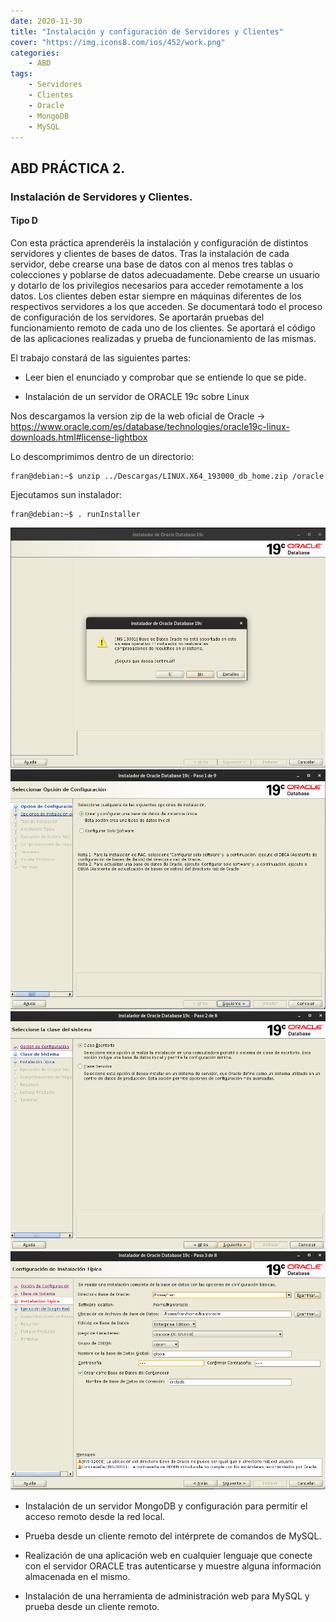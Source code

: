 ```yaml
---
date: 2020-11-30
title: "Instalación y configuración de Servidores y Clientes"
cover: "https://img.icons8.com/ios/452/work.png"
categories: 
    - ABD
tags:
    - Servidores
    - Clientes
    - Oracle
    - MongoDB
    - MySQL
---
```


## ABD PRÁCTICA 2.
### Instalación de Servidores y Clientes.
#### Tipo D

Con esta práctica aprenderéis la instalación y configuración de distintos servidores y clientes de bases de datos.
Tras la instalación de cada servidor,  debe crearse una base de datos con al menos tres tablas o colecciones y poblarse de datos adecuadamente. Debe crearse un usuario y dotarlo de los privilegios necesarios para acceder remotamente a los datos.
Los clientes deben estar siempre en máquinas diferentes de los respectivos servidores a los que acceden.
Se documentará todo el proceso de configuración de los servidores.
Se aportarán pruebas del funcionamiento remoto de cada uno de los clientes.
Se aportará el código de las aplicaciones realizadas y prueba de funcionamiento de las mismas.

El trabajo constará de las siguientes partes:

* Leer bien el enunciado y comprobar que se entiende lo que se pide.

* Instalación de un servidor de ORACLE 19c sobre Linux

Nos descargamos la version zip de la web oficial de Oracle → https://www.oracle.com/es/database/technologies/oracle19c-linux-downloads.html#license-lightbox

Lo descomprimimos dentro de un directorio:
```shell
fran@debian:~$ unzip ../Descargas/LINUX.X64_193000_db_home.zip /oracle
```
Ejecutamos sun instalador:
```shell
fran@debian:~$ . runInstaller
```
![PracticaImg](images/abd/oracleinst1.png "Imagen de la practica")
![PracticaImg](images/abd/oracleinst2.png "Imagen de la practica")
![PracticaImg](images/abd/oracleinst3.png "Imagen de la practica")
![PracticaImg](images/abd/oracleinst4.png "Imagen de la practica")

* Instalación de un servidor MongoDB y configuración para permitir el acceso remoto desde la red local.

* Prueba desde un cliente remoto del intérprete de comandos de MySQL.

* Realización de una aplicación web en cualquier lenguaje que conecte con el servidor ORACLE tras autenticarse y muestre alguna información almacenada en el mismo.

* Instalación de una herramienta de administración web para MySQL y prueba desde un cliente remoto.

